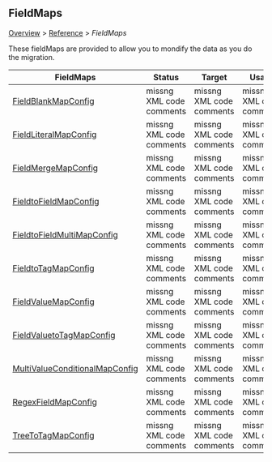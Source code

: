 ## FieldMaps

[Overview](.././index.md) > [Reference](../index.md) > *FieldMaps*

These fieldMaps are provided to allow you to mondify the data as you do the migration.

| FieldMaps | Status | Target    | Usage                              |
|------------------------|---------|---------|------------------------------------------|
| [FieldBlankMapConfig](/docs/Reference/v1/FieldMaps/FieldBlankMapConfig.md) | missng XML code comments | missng XML code comments | missng XML code comments |
| [FieldLiteralMapConfig](/docs/Reference/v1/FieldMaps/FieldLiteralMapConfig.md) | missng XML code comments | missng XML code comments | missng XML code comments |
| [FieldMergeMapConfig](/docs/Reference/v1/FieldMaps/FieldMergeMapConfig.md) | missng XML code comments | missng XML code comments | missng XML code comments |
| [FieldtoFieldMapConfig](/docs/Reference/v1/FieldMaps/FieldtoFieldMapConfig.md) | missng XML code comments | missng XML code comments | missng XML code comments |
| [FieldtoFieldMultiMapConfig](/docs/Reference/v1/FieldMaps/FieldtoFieldMultiMapConfig.md) | missng XML code comments | missng XML code comments | missng XML code comments |
| [FieldtoTagMapConfig](/docs/Reference/v1/FieldMaps/FieldtoTagMapConfig.md) | missng XML code comments | missng XML code comments | missng XML code comments |
| [FieldValueMapConfig](/docs/Reference/v1/FieldMaps/FieldValueMapConfig.md) | missng XML code comments | missng XML code comments | missng XML code comments |
| [FieldValuetoTagMapConfig](/docs/Reference/v1/FieldMaps/FieldValuetoTagMapConfig.md) | missng XML code comments | missng XML code comments | missng XML code comments |
| [MultiValueConditionalMapConfig](/docs/Reference/v1/FieldMaps/MultiValueConditionalMapConfig.md) | missng XML code comments | missng XML code comments | missng XML code comments |
| [RegexFieldMapConfig](/docs/Reference/v1/FieldMaps/RegexFieldMapConfig.md) | missng XML code comments | missng XML code comments | missng XML code comments |
| [TreeToTagMapConfig](/docs/Reference/v1/FieldMaps/TreeToTagMapConfig.md) | missng XML code comments | missng XML code comments | missng XML code comments |




